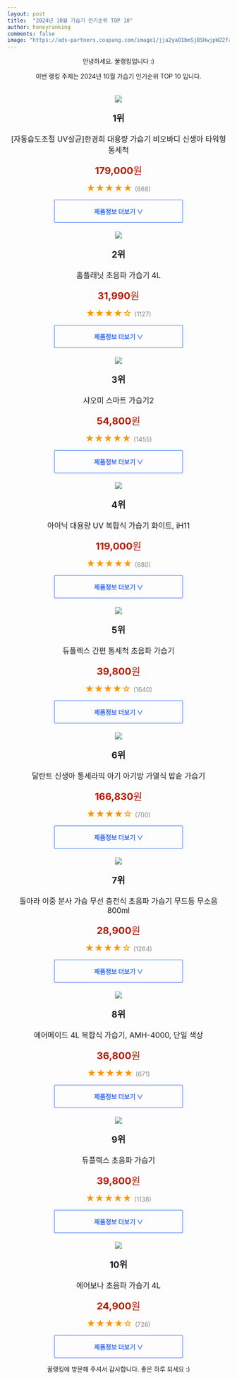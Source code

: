 ```yaml
---
layout: post
title:  "2024년 10월 가습기 인기순위 TOP 10"
author: honeyranking
comments: false
image: "https://ads-partners.coupang.com/image1/jja2yaO1bmSjBSHwjpW22faqBMhYBLdkSF04K-p_mWbK9p7uG8SrK3ad9UaCE9Egyu4fl3-82SicRI4lUVJGRMOlN5UmYBPDQ6_owNdXKAzXQoi1ktC4maAHUfjADoLBUn3C2YdUVJYKnwyXRL_-I2pTYO3AkF79-az_AecqUig6oKRkKFILQ8-gF2FOdAvCZDCSEvdKSoksjcOCW2acr-FdJG4U-cGdhTFdrJnKSBPAzLdUnRZ7lwuZauq9Ew35W53NQmt_FGwGZiHo0mV8_cy0i2gg3tOea6lWNmIbfkAP7GpQeTReDpCdUq14og=="
---
```

<p style="text-align: center;">안녕하세요. 꿀랭킹입니다 :)</p>
<p style="text-align: center;">이번 랭킹 주제는 2024년 10월 가습기 인기순위 TOP 10 입니다.</p><center><img src="https://ads-partners.coupang.com/image1/jja2yaO1bmSjBSHwjpW22faqBMhYBLdkSF04K-p_mWbK9p7uG8SrK3ad9UaCE9Egyu4fl3-82SicRI4lUVJGRMOlN5UmYBPDQ6_owNdXKAzXQoi1ktC4maAHUfjADoLBUn3C2YdUVJYKnwyXRL_-I2pTYO3AkF79-az_AecqUig6oKRkKFILQ8-gF2FOdAvCZDCSEvdKSoksjcOCW2acr-FdJG4U-cGdhTFdrJnKSBPAzLdUnRZ7lwuZauq9Ew35W53NQmt_FGwGZiHo0mV8_cy0i2gg3tOea6lWNmIbfkAP7GpQeTReDpCdUq14og==" style="margin-top:20px" /></center><p style="text-align: center; font-size: 20px"><b>1위</b></p><p style="text-align: center; font-size: 17px">[자동습도조절 UV살균]한경희 대용량 가습기 비오바디 신생아 타워형 통세척</p><p style="text-align: center;"><span style="color: #b61800; font-size: 22px;"><b>179,000</b>원</span></p><p style="text-align: center;"><span style="color: #ff9600; font-size: 20px;">★★★★★ </span><span style="color: #878787;">(668)</span></p><center><a href="https://link.coupang.com/re/AFFSDP?lptag=AF3899140&subid=honeyrank&pageKey=7768171814&itemId=20965071552&vendorItemId=88177612724&traceid=V0-153-406798af2c7b39b3&clickBeacon=e03751e0-8332-11ef-8ae2-e0c0021f0a28%7E3&requestid=20241006010000485230924356&token=31850C%7CMIXED"><div style="font-size: 14px; display: inline-block; padding: 15px 90px; color: #346aff; border-radius: 2px; border: 1px solid #346aff; cursor: pointer;"><b>제품정보 더보기 &or;</b></div></a></center><center><img src="https://ads-partners.coupang.com/image1/28nb_eL2yPh4Y1TK28WjQIWMWS8Qhz_WRI5DMjiBR4DFyd3VMseXM8MwpEbA56hqFYWziVfxLmpXRrKoffqEqCnXq0sxC5Wn0y68R8SnddkSYGDbT4qD1rMYm4LtJFFaKjDXI9QYUWwwIizuDuDoAaEMRVo3o_S1RtGrCupUIUcUWLaCE4WOJ0rNanqDMCcBEvRekZLuT8iJ3TQ10uW-wsYMYBzXz5lhmb-B1_nJbWMdPM8W-zsWqh7XWy6HcsHy-91ASjScxsrXM0Hlrykguz8HQYSTXLAV7DlM" style="margin-top:20px" /></center><p style="text-align: center; font-size: 20px"><b>2위</b></p><p style="text-align: center; font-size: 17px">홈플래닛 초음파 가습기 4L</p><p style="text-align: center;"><span style="color: #b61800; font-size: 22px;"><b>31,990</b>원</span></p><p style="text-align: center;"><span style="color: #ff9600; font-size: 20px;">★★★★☆ </span><span style="color: #878787;">(1127)</span></p><center><a href="https://link.coupang.com/re/AFFSDP?lptag=AF3899140&subid=honeyrank&pageKey=324788226&itemId=3801974770&vendorItemId=86953840553&traceid=V0-153-3edcd694e7edecd4&requestid=20241006010000485230924356&token=31850C%7CMIXED"><div style="font-size: 14px; display: inline-block; padding: 15px 90px; color: #346aff; border-radius: 2px; border: 1px solid #346aff; cursor: pointer;"><b>제품정보 더보기 &or;</b></div></a></center><center><img src="https://ads-partners.coupang.com/image1/nwpjdJ-LDqd2rbuKn_aZJkWAaABpPJwJ95cvQo0ptvhRc8ylDeefKUeXvQWfhkbHMIsm1d06di1A-CncHp5Oj8ySOBef4BGZ-D0w5xxrlW375UKoutT8xb__3KWEEEgBRzIUIeJ2tI4jIjQgCD1H9SNgVVYv5qH7ZzJ1zUdJlzAbMf3Lhwyhrg69A64XeIeAGS21w8Tozt2urcopKNMx-CXG821flf7drBjzYr4d959gQ_Uox7phPkpd2ZIOqzyat7H6BnG5C7Jetxh1hkBIpmCzcc11TdlZ_AM=" style="margin-top:20px" /></center><p style="text-align: center; font-size: 20px"><b>3위</b></p><p style="text-align: center; font-size: 17px">샤오미 스마트 가습기2</p><p style="text-align: center;"><span style="color: #b61800; font-size: 22px;"><b>54,800</b>원</span></p><p style="text-align: center;"><span style="color: #ff9600; font-size: 20px;">★★★★★ </span><span style="color: #878787;">(1455)</span></p><center><a href="https://link.coupang.com/re/AFFSDP?lptag=AF3899140&subid=honeyrank&pageKey=6827655398&itemId=16199920263&vendorItemId=83394600512&traceid=V0-153-dfa4fe1328ed8b29&requestid=20241006010000485230924356&token=31850C%7CMIXED"><div style="font-size: 14px; display: inline-block; padding: 15px 90px; color: #346aff; border-radius: 2px; border: 1px solid #346aff; cursor: pointer;"><b>제품정보 더보기 &or;</b></div></a></center><center><img src="https://ads-partners.coupang.com/image1/MvkyIpltlZjVz-3BMoBjKvz1oFag2u3TPSGIXcQYXIUrOua4Aoebxzq54z9R5He0tjgsi_KumILLDNY0m1jMUWUmhE8Jy8Wxr0c2Fw0Ud2-TgL3c4fwynozmpl7K80SiKfqD0CvTjIXHdFOAYHNgTAORMWFcu-na7ljRGCN0nPdl5WUZbpq3csD7IwNI7NQr2e2-WwtTvwovOmnFBjB0cIN-88gTR0nSTNlpo1kYDSDFT6ke9R7HGAo1zQI51p2vgkrEvVv-FOCBKp6KP_6nFFMDrrBiqu8QoQluu7NiBrk=" style="margin-top:20px" /></center><p style="text-align: center; font-size: 20px"><b>4위</b></p><p style="text-align: center; font-size: 17px">아이닉 대용량 UV 복합식 가습기 화이트, iH11</p><p style="text-align: center;"><span style="color: #b61800; font-size: 22px;"><b>119,000</b>원</span></p><p style="text-align: center;"><span style="color: #ff9600; font-size: 20px;">★★★★★ </span><span style="color: #878787;">(680)</span></p><center><a href="https://link.coupang.com/re/AFFSDP?lptag=AF3899140&subid=honeyrank&pageKey=7607577957&itemId=20140285821&vendorItemId=91137367789&traceid=V0-153-e928de6795f3dcc9&clickBeacon=e03778f0-8332-11ef-9b76-0eec44f55517%7E3&requestid=20241006010000485230924356&token=31850C%7CMIXED"><div style="font-size: 14px; display: inline-block; padding: 15px 90px; color: #346aff; border-radius: 2px; border: 1px solid #346aff; cursor: pointer;"><b>제품정보 더보기 &or;</b></div></a></center><center><img src="https://ads-partners.coupang.com/image1/ppmNyYXj3Q1fz3f9pmAJ3TXm-VuLz7zq7hjm4jki_YWH7b2zrTCd2V7CtHnsMmIdh0O34cOhY9WBMPKo5DL49Z3udGxRBZGbQAxjIX5sNJaUOTQhngxKQzLcI0Nwp6euNki8q_nKPErLLFpfnrT2cbnrQdgiDlZkRG8TTyxa7ECkAJqcu9u1_kdqcbnLJEN5eszpkV3Qw7w-EGdBseJ9jZaSzo6H2EOJqFWbLCN35uCUnMaNnZGoJOvjLYUdovTZH08oFD-WX3_puawCZru-oy20CNvEjIKnVw==" style="margin-top:20px" /></center><p style="text-align: center; font-size: 20px"><b>5위</b></p><p style="text-align: center; font-size: 17px">듀플렉스 간편 통세척 초음파 가습기</p><p style="text-align: center;"><span style="color: #b61800; font-size: 22px;"><b>39,800</b>원</span></p><p style="text-align: center;"><span style="color: #ff9600; font-size: 20px;">★★★★☆ </span><span style="color: #878787;">(1640)</span></p><center><a href="https://link.coupang.com/re/AFFSDP?lptag=AF3899140&subid=honeyrank&pageKey=135421920&itemId=397214101&vendorItemId=3967695440&traceid=V0-153-ca805ea07233c5bb&requestid=20241006010000485230924356&token=31850C%7CMIXED"><div style="font-size: 14px; display: inline-block; padding: 15px 90px; color: #346aff; border-radius: 2px; border: 1px solid #346aff; cursor: pointer;"><b>제품정보 더보기 &or;</b></div></a></center><center><img src="https://ads-partners.coupang.com/image1/kG-pf1kK4l2VSW3YkLz26edfDNwEdx4dbiiYThmkeZ7S81sSfm8CthZoKfOYwJ_vHkL5Ach6fdJEi5JN02DCPFX-XiXuAsxDquSEofaXE52pgDeH6TBxXMXLd0MqOAsIlM68UjJCXvrYVziQi_PGhXaXdyf7LL4j5tjlvOoxBg57xGkvHhXVzGHdhkzyNzbFtt1I3W4DopGksVfOAU-mSs0bqcubQ4-Ny349bsDrRzICSMY_xKJWW0gEmPQSozifdu6SpGGa3Jmj2kPHdNmFZ27V9j8QNypKxXMjN-7GmmH2qvI5GasAlY35QQf7WQ==" style="margin-top:20px" /></center><p style="text-align: center; font-size: 20px"><b>6위</b></p><p style="text-align: center; font-size: 17px">달란트 신생아 통세라믹 아기 아기방 가열식 밥솥 가습기</p><p style="text-align: center;"><span style="color: #b61800; font-size: 22px;"><b>166,830</b>원</span></p><p style="text-align: center;"><span style="color: #ff9600; font-size: 20px;">★★★★☆ </span><span style="color: #878787;">(700)</span></p><center><a href="https://link.coupang.com/re/AFFSDP?lptag=AF3899140&subid=honeyrank&pageKey=7667582293&itemId=20445233671&vendorItemId=87465181331&traceid=V0-153-7602463f7e2cabc2&clickBeacon=e03778f0-8332-11ef-a661-dc0bd22b952c%7E3&requestid=20241006010000485230924356&token=31850C%7CMIXED"><div style="font-size: 14px; display: inline-block; padding: 15px 90px; color: #346aff; border-radius: 2px; border: 1px solid #346aff; cursor: pointer;"><b>제품정보 더보기 &or;</b></div></a></center><center><img src="https://ads-partners.coupang.com/image1/Amu4QpyQ5woyZq6wAjbjMJCqXWi2OUFmQ93uTpUs8KUZb4ys65weBfydlIvGT9-WBSzgrMN53vTEDEKjfL7V6sKCaOSNHM0Fv3jAQfR3SJkWQ8J1eqpJsjJPRTgMAuZ-8G-AzsgwLK-KimPHNBwQp4iXQViF6E6JrkiuzL10-4XP2lIZft7DadWRuJyvHU1kM_82Vvmiujp8wZpjeFEdS81AXxNunF4I-BNl1uFsMKSq63cGMEtCctBhg5iLX49QQKj0a_5f5nVE-Oo8s_nQkSRj2bu_Pzv6oR3J7SYQ-JjGZzbeJWiyiICSMQ==" style="margin-top:20px" /></center><p style="text-align: center; font-size: 20px"><b>7위</b></p><p style="text-align: center; font-size: 17px">돌아라 이중 분사 가습 무선 충전식 초음파 가습기 무드등 무소음 800ml</p><p style="text-align: center;"><span style="color: #b61800; font-size: 22px;"><b>28,900</b>원</span></p><p style="text-align: center;"><span style="color: #ff9600; font-size: 20px;">★★★★☆ </span><span style="color: #878787;">(1264)</span></p><center><a href="https://link.coupang.com/re/AFFSDP?lptag=AF3899140&subid=honeyrank&pageKey=7621342603&itemId=20206757486&vendorItemId=87297026290&traceid=V0-153-180769098bf634f9&requestid=20241006010000485230924356&token=31850C%7CMIXED"><div style="font-size: 14px; display: inline-block; padding: 15px 90px; color: #346aff; border-radius: 2px; border: 1px solid #346aff; cursor: pointer;"><b>제품정보 더보기 &or;</b></div></a></center><center><img src="https://ads-partners.coupang.com/image1/rcd2DbmByZTMqG-arfrGPKEJA1vQRP_jKcaO1q8j9VprW794_-WVF1_32JsIVwi6UJCHrkOyo1fam0scO64KAPF2Ayu76rQf_YuSjGUCBylbtGJVJXtbX5w1kjENyFNCMXJRYDGLxvi5aKpBBw01OTgOAWcEKxlFJyb2psx8h-BNBjTovwYSQgNaUU2uDpR_biWn6FAKoqtbBjAxrI2vBUQex8xqfH4QNZij_Mm64VnmOPxcBBN4LEY6MhROCQJaQc29tbaG2cNRZOijwPGnJoZd_eCkuCu9YKia7ZY42Q==" style="margin-top:20px" /></center><p style="text-align: center; font-size: 20px"><b>8위</b></p><p style="text-align: center; font-size: 17px">에어메이드 4L 복합식 가습기, AMH-4000, 단일 색상</p><p style="text-align: center;"><span style="color: #b61800; font-size: 22px;"><b>36,800</b>원</span></p><p style="text-align: center;"><span style="color: #ff9600; font-size: 20px;">★★★★★ </span><span style="color: #878787;">(671)</span></p><center><a href="https://link.coupang.com/re/AFFSDP?lptag=AF3899140&subid=honeyrank&pageKey=1057807176&itemId=2001018725&vendorItemId=70001014635&traceid=V0-153-5dab6e8fabdc2c73&clickBeacon=e03778f0-8332-11ef-8ad9-bea667d120d1%7E3&requestid=20241006010000485230924356&token=31850C%7CMIXED"><div style="font-size: 14px; display: inline-block; padding: 15px 90px; color: #346aff; border-radius: 2px; border: 1px solid #346aff; cursor: pointer;"><b>제품정보 더보기 &or;</b></div></a></center><center><img src="https://ads-partners.coupang.com/image1/UJSXd_KlpFT7l2CUUJOR3co7toGuTgDk3UjVi7cLkvWisJLBXM39vXQBlpgb7KFMF3bKWGsG7cydiDTcFayk9kR8RYyQYV3x4feYMLi02xviFD7_Cf-mXuly_QMMhUUpfecx2rwahcySdYybGR5bY8afj7qsmYoztI47_BOMQxRNs3ZeDaV-Qd6ySlq2nHqExmJhDKJ8eUhzoxLkQ3q-FsVkFVx_FRTkxpWr3Yjto3gj8Pm4Jm48CMnmipFveXO5HYbFR2TI8wE1v1ScZS1b0dSUFMsXi_lI" style="margin-top:20px" /></center><p style="text-align: center; font-size: 20px"><b>9위</b></p><p style="text-align: center; font-size: 17px">듀플렉스 초음파 가습기</p><p style="text-align: center;"><span style="color: #b61800; font-size: 22px;"><b>39,800</b>원</span></p><p style="text-align: center;"><span style="color: #ff9600; font-size: 20px;">★★★★★ </span><span style="color: #878787;">(1138)</span></p><center><a href="https://link.coupang.com/re/AFFSDP?lptag=AF3899140&subid=honeyrank&pageKey=135421920&itemId=417276028&vendorItemId=3118402668&traceid=V0-153-ca805ea07233c5bb&requestid=20241006010000485230924356&token=31850C%7CMIXED"><div style="font-size: 14px; display: inline-block; padding: 15px 90px; color: #346aff; border-radius: 2px; border: 1px solid #346aff; cursor: pointer;"><b>제품정보 더보기 &or;</b></div></a></center><center><img src="https://ads-partners.coupang.com/image1/CmICPJRsT9eVTx4fCmzkFZULgr-bvY2QhGPHXxVl4oPmCqLTXJ4JRQPlPlz91TG2KvfGeJYDhrGDdQvzwlRfd61_5suieB5u6Dy8mI7zn7i6bxRJmhiHBkZ9-LFz9gR5hjNxnpJgEOAqcvSbG7afzVbhUc_ys_NfaX12hzntB-hm41TNTKM06Xyq7b0U2qY6xQU1EqrQ14ZfDGbzIFH5E0YyECW6nksaa6PT4CsJkfpn6QuT7ZPiATfFfwyqlnzsbBEGh5iIP_Uzm6rkPcCGoWTHldA5y_4SOaI=" style="margin-top:20px" /></center><p style="text-align: center; font-size: 20px"><b>10위</b></p><p style="text-align: center; font-size: 17px">에어보나 초음파 가습기 4L</p><p style="text-align: center;"><span style="color: #b61800; font-size: 22px;"><b>24,900</b>원</span></p><p style="text-align: center;"><span style="color: #ff9600; font-size: 20px;">★★★★☆ </span><span style="color: #878787;">(726)</span></p><center><a href="https://link.coupang.com/re/AFFSDP?lptag=AF3899140&subid=honeyrank&pageKey=7623471481&itemId=20216860521&vendorItemId=87306615319&traceid=V0-153-ce717f2f7a49dd69&requestid=20241006010000485230924356&token=31850C%7CMIXED"><div style="font-size: 14px; display: inline-block; padding: 15px 90px; color: #346aff; border-radius: 2px; border: 1px solid #346aff; cursor: pointer;"><b>제품정보 더보기 &or;</b></div></a></center><p style="text-align: center;">꿀랭킹에 방문해 주셔서 감사합니다. 좋은 하루 되세요 :)</p>